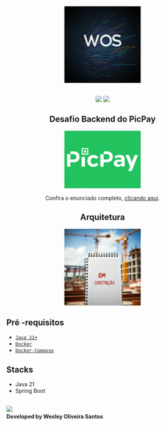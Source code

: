 <div align="center" width="100%">
    <img src="asserts/logo-wos.jpg" alt="logo" width="200" height="auto" />
</div>

</br>

<div align="center">

![](https://img.shields.io/badge/Autor-Wesley%20Oliveira%20Santos-brightgreen)
![](https://img.shields.io/badge/Language-java-brightgreen)

</div>



<div align="center">

  ## Desafio Backend do PicPay
  <img src="asserts/picpay-logo.jpg" alt="logo" width="200" height="auto" />

  Confira o enunciado completo, [clicando aqui](./problem.md).

</div>

<div align="center">

  ## Arquitetura
  <img src="asserts/em-construcao.jpg" alt="logo" width="200" height="auto" />

</div>

##  Pré -requisitos

- [ `Java 21+` ](https://www.oracle.com/java/technologies/downloads/#java21)
- [ `Docker` ](https://www.docker.com/)
- [ `Docker-Compose` ](https://docs.docker.com/compose/install/)

## Stacks

* Java 21
* Spring Boot

</br>
<a href="https://www.linkedin.com/in/wesleyosantos91/" target="_blank">
  <img src="https://img.shields.io/badge/LinkedIn-0077B5?style=for-the-badge&logo=linkedin&logoColor=white" target="_blank" />
</a>

</br>
<b>Developed by Wesley Oliveira Santos</b>